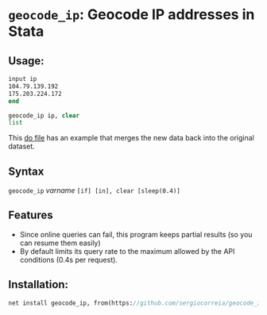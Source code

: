 # `geocode_ip`: Geocode IP addresses in Stata

## Usage:

```stata
input ip
104.79.139.192
175.203.224.172
end

geocode_ip ip, clear
list
```

This [do file](test.do) has an example that merges the new data back into the original dataset.


## Syntax

`geocode_ip` *varname* `[if] [in], clear [sleep(0.4)]`


## Features

- Since online queries can fail, this program keeps partial results (so you can resume them easily)
- By default limits its query rate to the maximum allowed by the API conditions (0.4s per request).


## Installation:

```stata
net install geocode_ip, from(https://github.com/sergiocorreia/geocode_ip/raw/master/src/)
```
